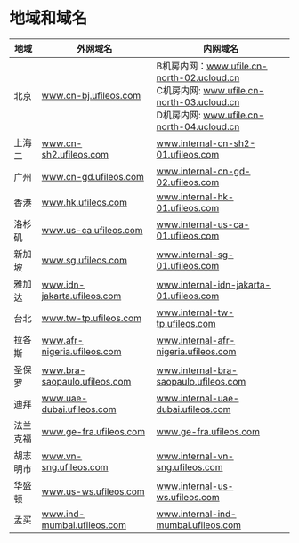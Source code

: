 

# 地域和域名

| 地域 | 外网域名 | 内网域名 |
| ---- | -------- | -------- |
| 北京  | www.cn-bj.ufileos.com      | B机房内网：www.ufile.cn-north-02.ucloud.cn<br/>C机房内网: www.ufile.cn-north-03.ucloud.cn<br/>D机房内网: www.ufile.cn-north-04.ucloud.cn      |
| 上海二 | www.cn-sh2.ufileos.com      | www.internal-cn-sh2-01.ufileos.com      |
| 广州  | www.cn-gd.ufileos.com      | www.internal-cn-gd-02.ufileos.com      |
| 香港  | www.hk.ufileos.com      | www.internal-hk-01.ufileos.com     |
| 洛杉矶 | www.us-ca.ufileos.com      | www.internal-us-ca-01.ufileos.com     |
| 新加坡 | www.sg.ufileos.com      | www.internal-sg-01.ufileos.com     |
| 雅加达 | www.idn-jakarta.ufileos.com      | www.internal-idn-jakarta-01.ufileos.com     |
| 台北  | www.tw-tp.ufileos.com      | www.internal-tw-tp.ufileos.com     |
| 拉各斯 | www.afr-nigeria.ufileos.com      | www.internal-afr-nigeria.ufileos.com     |
| 圣保罗 | www.bra-saopaulo.ufileos.com      | www.internal-bra-saopaulo.ufileos.com     |
| 迪拜  | www.uae-dubai.ufileos.com      | www.internal-uae-dubai.ufileos.com     |
| 法兰克福  | www.ge-fra.ufileos.com      | www.ge-fra.ufileos.com     |
| 胡志明市  | www.vn-sng.ufileos.com      | www.internal-vn-sng.ufileos.com     |
| 华盛顿  | www.us-ws.ufileos.com      | www.internal-us-ws.ufileos.com     |
| 孟买  | www.ind-mumbai.ufileos.com      | www.internal-ind-mumbai.ufileos.com     |

